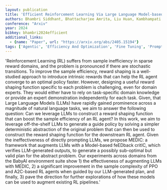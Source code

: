 ```yaml
---
layout: publication
title: 'Efficient Reinforcement Learning Via Large Language Model-based Search'
authors: Bhambri Siddhant, Bhattacharjee Amrita, Liu Huan, Kambhampati Subbarao
conference: "Arxiv"
year: 2024
bibkey: bhambri2024efficient
additional_links:
  - {name: "Paper", url: "https://arxiv.org/abs/2405.15194"}
tags: ['Agentic', 'Efficiency And Optimization', 'Fine Tuning', 'Prompting', 'RAG', 'Reinforcement Learning', 'Tools']
---
```

'Reinforcement Learning (RL) suffers from sample inefficiency in sparse reward domains, and the problem is pronounced if there are stochastic transitions. To improve the sample efficiency, reward shaping is a well-studied approach to introduce intrinsic rewards that can help the RL agent converge to an optimal policy faster. However, designing a useful reward shaping function specific to each problem is challenging, even for domain experts. They would either have to rely on task-specific domain knowledge or provide an expert demonstration independently for each task. Given, that Large Language Models (LLMs) have rapidly gained prominence across a magnitude of natural language tasks, we aim to answer the following question: Can we leverage LLMs to construct a reward shaping function that can boost the sample efficiency of an RL agent? In this work, we aim to leverage off-the-shelf LLMs to generate a guide policy by solving a simpler deterministic abstraction of the original problem that can then be used to construct the reward shaping function for the downstream RL agent. Given the ineffectiveness of directly prompting LLMs, we propose MEDIC: a framework that augments LLMs with a Model-based feEDback critIC, which verifies LLM-generated outputs, to generate a possibly sub-optimal but valid plan for the abstract problem. Our experiments across domains from the BabyAI environment suite show 1) the effectiveness of augmenting LLMs with MEDIC, 2) a significant improvement in the sample complexity of PPO and A2C-based RL agents when guided by our LLM-generated plan, and finally, 3) pave the direction for further explorations of how these models can be used to augment existing RL pipelines.'
